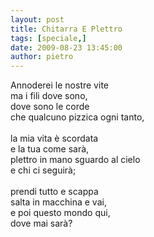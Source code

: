 ```yaml
---
layout: post
title: Chitarra E Plettro
tags: [speciale,]
date: 2009-08-23 13:45:00
author: pietro
---
```

Annoderei le nostre vite<br/>ma i fili dove sono,<br/>dove sono le corde<br/>che qualcuno pizzica ogni tanto,<br/><br/>la mia vita è scordata<br/>e la tua come sarà,<br/>plettro in mano sguardo al cielo<br/>e chi ci seguirà;<br/><br/>prendi tutto e scappa<br/>salta in macchina e vai,<br/>e poi questo mondo qui,<br/>dove mai sarà?
